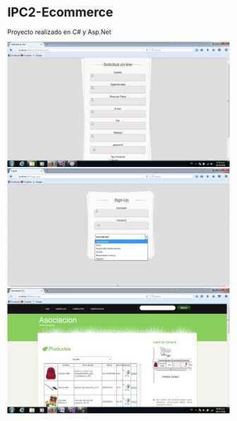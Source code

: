 # IPC2-Ecommerce

Proyecto realizado en C# y Asp.Net

![Ecommerce3](/recursos/pantallas/solicitud%20online.jpg)
![Ecommerce4](/recursos/pantallas/login.jpg)
![Ecommerce1](/recursos/pantallas/inicio.jpg)
